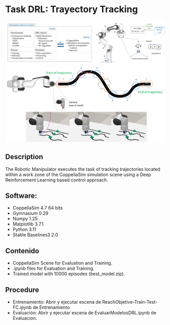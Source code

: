 <h1> Task DRL: Trayectory Tracking </h1>

![Zona de trabajo](https://github.com/RogerSgo/DRLAgentTaskSim/blob/main/Informative_Image.png)
<h2> Description </h2>

The Robotic Manipulator executes the task of tracking trajectories located within a work zone of the CoppeliaSim simulation scene using a Deep Reinforcement Learning based control approach.
<h2> Software: </h2>

- CoppeliaSim 4.7 64 bits
- Gymnasium 0.29
- Numpy 1.25
- Matplotlib 3.7.1
- Python 3.11
- Stable Baselines3 2.0
<h2> Contenido </h2>

- CoppeliaSim Scene for Evaluation and Training.
- .ipynb files for Evaluation and Training.
- Trained model with 10000 episodes (best_model.zip).
<h2> Procedure </h2>

- Entrenamiento: Abrir y ejecutar escena de ReachObjetive-Train-Test-FC.ipynb de Entrenamiento
- Evaluación: Abrir y ejecutar escena de EvaluarModelosDRL.ipynb de Evaluacion.
